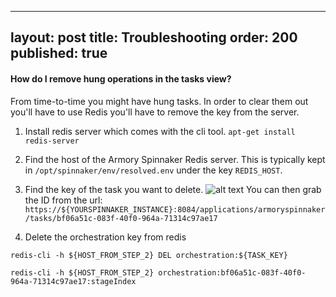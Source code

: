   ---
layout: post
title: Troubleshooting
order: 200
published: true
---

#### How do I remove hung operations in the tasks view?

From time-to-time you might have hung tasks.  In order to clear them out you'll have to use Redis you'll have to remove the key from the server.

1.  Install redis server which comes with the cli tool.  `apt-get install redis-server`
2.  Find the host of the Armory Spinnaker Redis server.  This is typically kept in `/opt/spinnaker/env/resolved.env` under the key `REDIS_HOST`.
3.  Find the key of the task you want to delete.
![alt text](https://s3.amazonaws.com/f.cl.ly/items/043D1P1s1T353Y3E352D/%5B8c4dbdb8b3942adf28094343663d5588%5D_Image%202017-08-01%20at%2011.37.03%20AM.png?AWSAccessKeyId=AKIAJEFUZRCWSLB2QA5Q&Expires=1501616352&Signature=emvxrm9E0G44rJhwpptgXJD0MLM%3D&X-CloudApp-Visitor-Id=2686178)
You can then grab the ID from the url:
`https://${YOURSPINNAKER_INSTANCE}:8084/applications/armoryspinnaker/tasks/bf06a51c-083f-40f0-964a-71314c97ae17`

4.  Delete the orchestration key from redis

`redis-cli -h ${HOST_FROM_STEP_2} DEL orchestration:${TASK_KEY}`

`redis-cli -h ${HOST_FROM_STEP_2} orchestration:bf06a51c-083f-40f0-964a-71314c97ae17:stageIndex`
